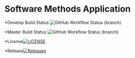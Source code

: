 # Software Methods Application
*Develop Build Status
![GitHub Workflow Status (branch)](https://img.shields.io/github/actions/workflow/status/rachaelbanks/sem/main.yml?branch=master)

*Master Build Status
![GitHub Workflow Status (branch)](https://img.shields.io/github/actions/workflow/status/rachaelbanks/sem/main.yml?branch=master)

*License[![LICENSE](https://img.shields.io/github/license/rachaelbanks/sem.svg?style=flat-square)](https://github.com/rachaelbanks/sem/blob/master/LICENSE)

*Release[![Releases](https://img.shields.io/github/release/rachaelbanks/sem/all.svg?style=flat-square)](https://github.com/rachaelbanks/sem/releases)
